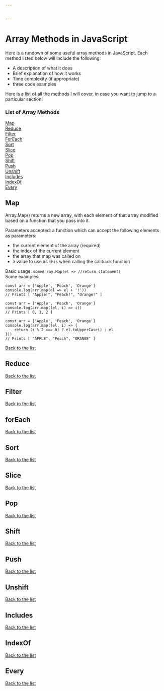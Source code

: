 ```yaml
---


---
```


<h1 id="array-methods-in-javascript">Array Methods in JavaScript</h1>
<p>Here is a rundown of some useful array methods in JavaScript. Each method listed below will include the following:</p>
<ul>
<li>A description of what it does</li>
<li>Brief explanation of how it works</li>
<li>Time complexity (if appropriate)</li>
<li>three code examples</li>
</ul>
<p>Here is a list of all the methods I will cover, in case you want to jump to a particular section!</p>
<h3 id="list-of-array-methods">List of Array Methods</h3>
<p><a href="#map">Map</a><br>
<a href="#reduce">Reduce</a><br>
<a href="#filter">Filter</a><br>
<a href="#foreach">ForEach</a><br>
<a href="#sort">Sort</a><br>
<a href="#slice">Slice</a><br>
<a href="#pop">Pop</a><br>
<a href="#shift">Shift</a><br>
<a href="#push">Push</a><br>
<a href="#unshift">Unshift</a><br>
<a href="#includes">Includes</a><br>
<a href="#indexof">IndexOf</a><br>
<a href="#every">Every</a></p>
<h2 id="map">Map</h2>
<p>Array.Map() returns a new array, with each element of that array modified based on a function that you pass into it.</p>
<p>Parameters accepted: a function which can accept the following elements as parameters:</p>
<ul>
<li>the current element of the array (required)</li>
<li>the index of the current element</li>
<li>the array that map was called on</li>
<li>a value to use as <code>this</code> when calling the callback function</li>
</ul>
<p>Basic usage: <code>someArray.Map(el =&gt; //return statement)</code><br>
Some examples:</p>
<pre><code>const arr = ['Apple', 'Peach', 'Orange']
console.log(arr.map(el =&gt; el + '!'))
// Prints [ "Apple!", "Peach!", "Orange!" ]
</code></pre>
<pre><code>const arr = ['Apple', 'Peach', 'Orange']
console.log(arr.map((el, i) =&gt; i))
// Prints [ 0, 1, 2 ]
</code></pre>
<pre><code>const arr = ['Apple', 'Peach', 'Orange']
console.log(arr.map((el, i) =&gt; {
    return (i % 2 === 0) ? el.toUpperCase() : el
}))
// Prints [ "APPLE", "Peach", "ORANGE" ]
</code></pre>
<p><a href="#list-of-array-methods">Back to the list</a></p>
<h2 id="reduce">Reduce</h2>
<p><a href="#list-of-array-methods">Back to the list</a></p>
<h2 id="filter">Filter</h2>
<p><a href="#list-of-array-methods">Back to the list</a></p>
<h2 id="foreach">forEach</h2>
<p><a href="#list-of-array-methods">Back to the list</a></p>
<h2 id="sort">Sort</h2>
<p><a href="#list-of-array-methods">Back to the list</a></p>
<h2 id="slice">Slice</h2>
<p><a href="#list-of-array-methods">Back to the list</a></p>
<h2 id="pop">Pop</h2>
<p><a href="#list-of-array-methods">Back to the list</a></p>
<h2 id="shift">Shift</h2>
<p><a href="#list-of-array-methods">Back to the list</a></p>
<h2 id="push">Push</h2>
<p><a href="#list-of-array-methods">Back to the list</a></p>
<h2 id="unshift">Unshift</h2>
<p><a href="#list-of-array-methods">Back to the list</a></p>
<h2 id="includes">Includes</h2>
<p><a href="#list-of-array-methods">Back to the list</a></p>
<h2 id="indexof">IndexOf</h2>
<p><a href="#list-of-array-methods">Back to the list</a></p>
<h2 id="every">Every</h2>
<p><a href="#list-of-array-methods">Back to the list</a></p>

